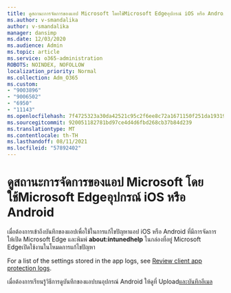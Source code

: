 ```yaml
---
title: ดูสถานะการจัดการของแอป Microsoft โดยใช้Microsoft Edgeอุปกรณ์ iOS หรือ Android
ms.author: v-smandalika
author: v-smandalika
manager: dansimp
ms.date: 12/03/2020
ms.audience: Admin
ms.topic: article
ms.service: o365-administration
ROBOTS: NOINDEX, NOFOLLOW
localization_priority: Normal
ms.collection: Adm_O365
ms.custom:
- "9003896"
- "9006502"
- "6950"
- "11143"
ms.openlocfilehash: 7f4725323a30da42521c95c2f6ee8c72a1671150f251da193199d140f17beb66
ms.sourcegitcommit: 920051182781bd97ce4d4d6fbd268cb37b84d239
ms.translationtype: MT
ms.contentlocale: th-TH
ms.lasthandoff: 08/11/2021
ms.locfileid: "57892402"
---
```

# <a name="view-the-management-status-of-microsoft-apps-by-using-microsoft-edge-for-ios-or-android-devices"></a>ดูสถานะการจัดการของแอป Microsoft โดยใช้Microsoft Edgeอุปกรณ์ iOS หรือ Android

เมื่อต้องการเข้าถึงบันทึกของแอปเพื่อใช้ในการแก้ไขปัญหาแอป iOS หรือ Android ที่มีการจัดการ ให้เปิด Microsoft Edge และพิมพ์ **about:intunedhelp** ในกล่องที่อยู่ Microsoft Edgeเปิดใช้งานในโหมดการแก้ไขปัญหา

For a list of the settings stored in the app logs, see [Review client app protection logs](https://docs.microsoft.com/mem/intune/apps/app-protection-policy-settings-log).

เมื่อต้องการเรียนรู้วิธีการดูบันทึกของแอปบนอุปกรณ์ Android ให้ดูที่ Upload[และบันทึกอีเมล](https://docs.microsoft.com/mem/intune/user-help/send-logs-to-your-it-admin-by-email-android)